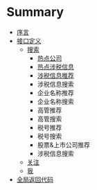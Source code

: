 # Summary

* [序言](README.md)
* [接口定义](接口定义.md)
  * [搜索](搜索.md)
    * [热点公司](热点公司.md)
    * [热点涉税信息](热点涉税事件.md)
    * [涉税信息推荐](涉税信息推荐.md)
    * 涉税信息搜索
    * 企业名称推荐
    * 企业名称搜索
    * 高管推荐
    * 高管搜索
    * 税号推荐
    * 税号搜索
    * 股票&上市公司推荐
    * 涉税信息搜索
  * [关注](guan-zhu.md)
  * [我](wo.md)
* [全局返回代码](数据词典.md)

